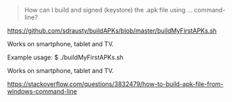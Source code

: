 > How can I build and signed (keystore) the .apk file using ... command-line?

https://github.com/sdrausty/buildAPKs/blob/master/buildMyFirstAPKs.sh

Works on smartphone, tablet and TV.

Example usage:
$ ./buildMyFirstAPKs.sh

Works on smartphone, tablet and TV.

https://stackoverflow.com/questions/3832479/how-to-build-apk-file-from-windows-command-line
